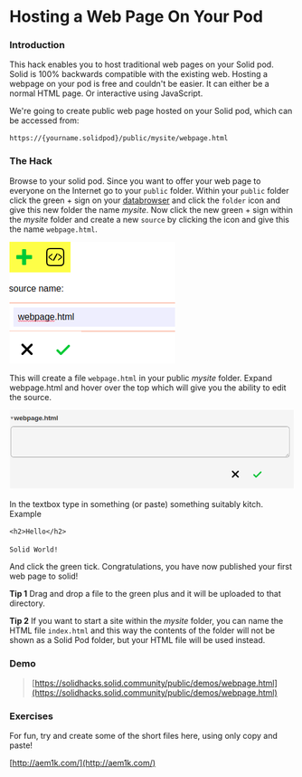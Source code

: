 # Hosting a Web Page On Your Pod

### Introduction

This hack enables you to host traditional web pages on your Solid pod.  Solid is 100% backwards compatible with the existing web.  Hosting a webpage on your pod is free and couldn't be easier.  It can either be a normal HTML page.  Or interactive using JavaScript.

We're going to create public web page hosted on your Solid pod, which can be accessed from:

    https://{yourname.solidpod}/public/mysite/webpage.html

### The Hack

Browse to your solid pod. Since you want to offer your web page to everyone on the Internet go to your ``public`` folder.
Within your ``public`` folder click the green + sign on your [databrowser](https://github.com/solid/userguide) and click the ``folder`` icon and give this new folder the name _mysite_. Now click the new green + sign within the _mysite_ folder and create a new ``source`` by clicking the icon and give this the name ``webpage.html``.

![Create a webpage with the databrowser](.gitbook/assets/hacks-webpage.png)

This will create a file ``webpage.html`` in your public _mysite_ folder.  Expand webpage.html and hover over the top which will give you the ability to edit the source.

![Edit webpage source](.gitbook/assets/hacks-webpage-edit.png)

In the textbox type in something \(or paste\) something suitably kitch.  Example

```text
<h2>Hello</h2>

Solid World!
```

And click the green tick.  Congratulations, you have now published your first web page to solid!

**Tip 1** Drag and drop a file to the green plus and it will be uploaded to that directory.

**Tip 2** If you want to start a site within the _mysite_ folder, you can name the HTML file ``index.html`` and this way the contents of the folder will not be shown as a Solid Pod folder, but your HTML file will be used instead. 

### Demo
> [https://solidhacks.solid.community/public/demos/webpage.html](https://solidhacks.solid.community/public/demos/webpage.html)

### Exercises

For fun, try and create some of the short files here, using only copy and paste!

[http://aem1k.com/](http://aem1k.com/)